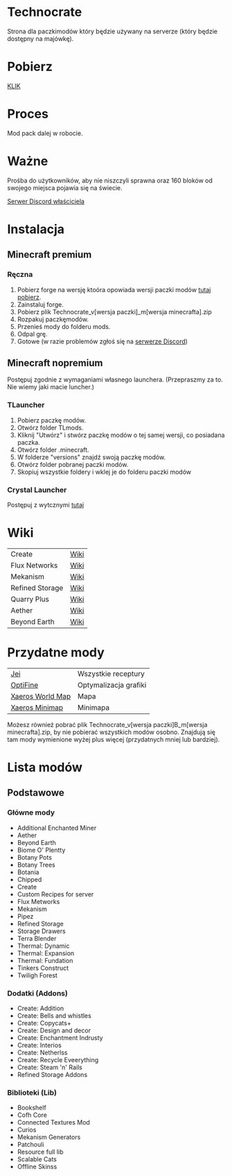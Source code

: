 # Technocrate
Strona dla paczkimodów który będzie używany na serverze (który będzie dostępny na majówkę).

# Pobierz
<a href="https://github.com/RafaelloB/Technocrate/releases/download/v.0.0.2-m1.20.1/Technomod_MODPACK.zip">KLIK</a>

# Proces
Mod pack dalej w robocie.

# Ważne
Prośba do użytkowników, aby nie niszczyli sprawna oraz 160 bloków od swojego miejsca pojawia się na świecie.
<p><a href="https://discord.com/invite/UWQKWjt6Ve">Serwer Discord właściciela</a></p>

# Instalacja
## Minecraft premium
<h3>Ręczna</h3>
<ol>
    <li>Pobierz forge na wersję ktoóra opowiada wersji paczki modów <a href="https://files.minecraftforge.net/net/minecraftforge/forge/">tutaj pobierz</a>.</li>
    <li>Zainstaluj forge.</li>
    <li>Pobierz plik Technocrate_v[wersja paczki]_m[wersja minecrafta].zip</li>
    <li>Rozpakuj paczkęmodów.</li>
    <li>Przenieś mody do folderu mods.</li>
    <li>Odpal grę.</li>
    <li>Gotowe (w razie problemów zgłoś się na <a href="https://discord.com/invite/UWQKWjt6Ve">serwerze Discord</a>)</li>
</ol>

<!--<h3>Przez CurseForge</h3>
<ol>
    <li>Wejdź na stronę CursForga do paczki modów Techocrate (<a href="https://www.curseforge.com/minecraft/modpacks/technocrate">tutaj</a>)</li>
    <li>Kliknij pobierz za pomocą CurseForge.</li>
    <li>Odpal grę.</li>
    <li>Gotowe (w razie problemów zgłoś się na <a href="https://discord.com/invite/UWQKWjt6Ve">serwerze Discord</a>)</li>
</ol>-->

## Minecraft nopremium
Postępuj zgodnie z wymaganiami własnego launchera. (Przepraszmy za to. Nie wiemy jaki macie luncher.)
<!--biedaki kupcie pełąn grę a nie piracicie-->

<h3>TLauncher</h3>
<ol>
    <li>Pobierz paczkę modów.</li>
    <li>Otwórz folder TLmods.</li>
    <li>Kliknij "Utwórz" i stwórz paczkę modów o tej samej wersji, co posiadana paczka.</li>
    <li>Otwórz folder .minecraft.</li>
    <li>W folderze "versions" znajdź swoją paczkę modów.</li>
    <li>Otwórz folder pobranej paczki modów.</li>
    <li>Skopiuj wszystkie foldery i wklej je do folderu paczki modów</li>
</ol>

<h3>Crystal Launcher</h3>
Postępuj z wytcznymi <a href="https://help.crystal-launcher.pl/p/custompacks">tutaj</a>

# Wiki
<table>
    <tr>
        <td>Create</td>
        <td><a href="https://create.fandom.com/wiki/Create_Mod_Wiki">Wiki</a></td>
    </tr>
    <tr>
        <td>Flux Networks</td>
        <td><a href="https://github.com/SonarSonic/Flux-Networks/wiki">Wiki</a></td>
    </tr>
    <tr>
        <td>Mekanism</td>
        <td><a href="https://wiki.aidancbrady.com/wiki/Main_Page">Wiki</a></td>
    </tr>
    <tr>
        <td>Refined Storage</td>
        <td><a href="https://refinedmods.com/refined-storage/">Wiki</a></td>
    </tr>
    <tr>
        <td>Quarry Plus</td>
        <td><a href="https://github.com/Kotori316/QuarryPlus/wiki">Wiki</a></td>
    </tr>
    <tr>
        <td>Aether</td>
        <td><a href="https://aether.wiki.gg/wiki/Aether_Wiki">Wiki</a></td>
    </tr>
    <tr>
        <td>Beyond Earth</td>
        <td><a href="https://beyond-earth.fandom.com/wiki/Beyond-Earth_Wiki">Wiki</a></td>
    </tr>
</table>

# Przydatne mody
<table>
    <tr>
        <td><a href="https://www.curseforge.com/minecraft/mc-mods/jei">Jei</a></td>
        <td>Wszystkie receptury</td>
    </tr>
    <tr>
        <td><a href="https://optifine.net/downloads">OptiFine</a></td>
        <td>Optymalizacja grafiki</td>
    </tr>
    <tr>
        <td><a href="https://www.curseforge.com/minecraft/mc-mods/xaeros-world-map">Xaeros World Map</a></td>
        <td>Mapa</td>
    </tr>
    <tr>
        <td><a href="https://www.curseforge.com/minecraft/mc-mods/xaeros-minimap">Xaeros Minimap</a></td>
        <td>Minimapa</td>
    </tr>
</table>

Możesz również pobrać plik Technocrate_v[wersja paczki]B_m[wersja minecrafta].zip, by nie pobierać wszystkich modów osobno. Znajdują się tam mody wymienione wyżej plus więcej (przydatnych mniej lub bardziej).

# Lista modów
## Podstawowe
<h3>Główne mody</h3>
<ul>
    <li>Additional Enchanted Miner</li>
    <li>Aether</li>
    <li>Beyond Earth</li>
    <li>Biome O' Plentty</li>
    <li>Botany Pots</li>
    <li>Botany Trees</li>
    <li>Botania</li>
    <li>Chipped</li>
    <li>Create</li>
    <li>Custom Recipes for server</li>
    <li>Flux Metworks</li>
    <li>Mekanism</li>
    <li>Pipez</li>
    <li>Refined Storage</li>
    <li>Storage Drawers
    <li>Terra Blender</li>
    <li>Thermal: Dynamic</li>
    <li>Thermal: Expansion</li>
    <li>Thermal: Fundation</li>
    <li>Tinkers Construct</li>
    <li>Twiligh Forest</li>
</ul>

<h3>Dodatki (Addons)</h3>
<ul>
    <li>Create: Addition</li>
    <li>Create: Bells and whistles</li>
    <li>Create: Copycats+</li>
    <li>Create: Design and decor</li>
    <li>Create: Enchantment Indrusty</li>
    <li>Create: Interios</li>
    <li>Create: Netherlss</li>
    <li>Create: Recycle Eveerything</li>
    <li>Create: Steam 'n' Rails</li>
    <li>Refined Storage Addons</li>
</ul>

<h3>Biblioteki (Lib)</h3>
<ul>
    <li>Bookshelf</li>
    <li>Cofh Core</li>
    <li>Connected Textures Mod</li>
    <li>Curios</li>
    <li>Mekanism Generators</li>
    <li>Patchouli</li>
    <li>Resource full lib</li>
    <li>Scalable Cats</li>
    <li>Offline Skinss</li>
</ul>
